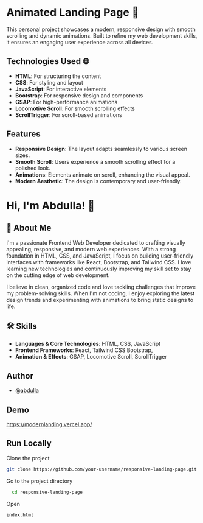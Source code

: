 
# Animated Landing Page 🚀

This personal project showcases a modern, responsive design with smooth scrolling and dynamic animations. Built to refine my web development skills, it ensures an engaging user experience across all devices.


## Technologies Used 🌐

- **HTML**: For structuring the content
- **CSS**: For styling and layout
- **JavaScript**: For interactive elements
- **Bootstrap**: For responsive design and components
- **GSAP**: For high-performance animations
- **Locomotive Scroll**: For smooth scrolling effects
- **ScrollTrigger**: For scroll-based animations


## Features

- **Responsive Design**: The layout adapts seamlessly to various screen sizes.
- **Smooth Scroll**: Users experience a smooth scrolling effect for a polished look.
- **Animations**: Elements animate on scroll, enhancing the visual appeal.
- **Modern Aesthetic**: The design is contemporary and user-friendly.



# Hi, I'm Abdulla! 👋


## 🚀 About Me
I'm a passionate Frontend Web Developer dedicated to crafting visually appealing, responsive, and modern web experiences. With a strong foundation in HTML, CSS, and JavaScript, I focus on building user-friendly interfaces with frameworks like React, Bootstrap, and Tailwind CSS. I love learning new technologies and continuously improving my skill set to stay on the cutting edge of web development.

I believe in clean, organized code and love tackling challenges that improve my problem-solving skills. When I'm not coding, I enjoy exploring the latest design trends and experimenting with animations to bring static designs to life.

## 🛠 Skills
- **Languages & Core Technologies**: HTML, CSS, JavaScript
- **Frontend Frameworks**: React, Tailwind CSS Bootstrap, 
- **Animation & Effects**: GSAP, Locomotive Scroll, ScrollTrigger


## Author
- [@abdulla](https://github.com/Abdulla-4u)


## Demo

https://modernlanding.vercel.app/


## Run Locally

Clone the project

```bash
git clone https://github.com/your-username/responsive-landing-page.git
```

Go to the project directory

```bash
  cd responsive-landing-page
```
Open

```bash
index.html
```


